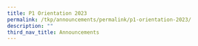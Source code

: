 ```yaml
---
title: P1 Orientation 2023
permalink: /tkp/announcements/permalink/p1-orientation-2023/
description: ""
third_nav_title: Announcements
---
```

